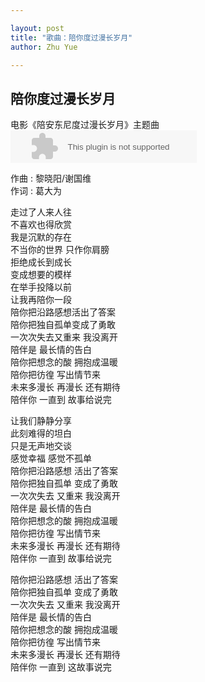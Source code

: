 ```yaml
---

layout: post
title: "歌曲：陪你度过漫长岁月"
author: Zhu Yue

---
```


## 陪你度过漫长岁月
电影《陪安东尼度过漫长岁月》主题曲  
<embed src="http://music.163.com/style/swf/widget.swf?sid=35403523&type=2&auto=0&width=278&height=32" width="298" height="52"  allowNetworking="all" />

作曲 : 黎晓阳/谢国维  
作词 : 葛大为  

走过了人来人往  
不喜欢也得欣赏  
我是沉默的存在  
不当你的世界 只作你肩膀  
拒绝成长到成长  
变成想要的模样  
在举手投降以前  
让我再陪你一段  
陪你把沿路感想活出了答案  
陪你把独自孤单变成了勇敢  
一次次失去又重来 我没离开  
陪伴是 最长情的告白  
陪你把想念的酸 拥抱成温暖  
陪你把彷徨 写出情节来  
未来多漫长 再漫长 还有期待  
陪伴你 一直到 故事给说完  

让我们静静分享  
此刻难得的坦白  
只是无声地交谈  
感觉幸福 感觉不孤单  
陪你把沿路感想 活出了答案  
陪你把独自孤单 变成了勇敢  
一次次失去 又重来 我没离开  
陪伴是 最长情的告白  
陪你把想念的酸 拥抱成温暖  
陪你把彷徨 写出情节来  
未来多漫长 再漫长 还有期待  
陪伴你 一直到 故事给说完  

陪你把沿路感想 活出了答案  
陪你把独自孤单 变成了勇敢  
一次次失去 又重来 我没离开  
陪伴是 最长情的告白  
陪你把想念的酸 拥抱成温暖  
陪你把彷徨 写出情节来  
未来多漫长 再漫长 还有期待  
陪伴你 一直到 这故事说完  

